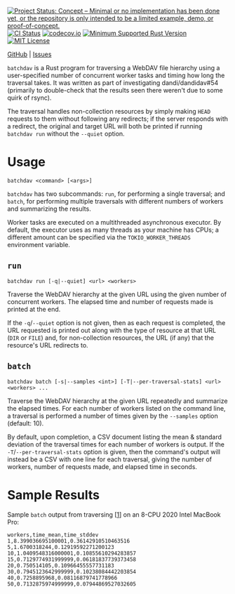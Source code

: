 [![Project Status: Concept – Minimal or no implementation has been done yet, or the repository is only intended to be a limited example, demo, or proof-of-concept.](https://www.repostatus.org/badges/latest/concept.svg)](https://www.repostatus.org/#concept)
[![CI Status](https://github.com/jwodder/batchdav/actions/workflows/test.yml/badge.svg)](https://github.com/jwodder/batchdav/actions/workflows/test.yml)
[![codecov.io](https://codecov.io/gh/jwodder/batchdav/branch/main/graph/badge.svg)](https://codecov.io/gh/jwodder/batchdav)
[![Minimum Supported Rust Version](https://img.shields.io/badge/MSRV-1.74-orange)](https://www.rust-lang.org)
[![MIT License](https://img.shields.io/github/license/jwodder/batchdav.svg)](https://opensource.org/licenses/MIT)

[GitHub](https://github.com/jwodder/batchdav) | [Issues](https://github.com/jwodder/batchdav/issues)

`batchdav` is a Rust program for traversing a WebDAV file hierarchy using a
user-specified number of concurrent worker tasks and timing how long the
traversal takes.  It was written as part of investigating dandi/dandidav#54
(primarily to double-check that the results seen there weren't due to some
quirk of rsync).

The traversal handles non-collection resources by simply making `HEAD` requests
to them without following any redirects; if the server responds with a
redirect, the original and target URL will both be printed if running `batchdav
run` without the `--quiet` option.


Usage
=====

    batchdav <command> [<args>]

`batchdav` has two subcommands: `run`, for performing a single traversal; and
`batch`, for performing multiple traversals with different numbers of workers
and summarizing the results.

Worker tasks are executed on a multithreaded asynchronous executor.  By
default, the executor uses as many threads as your machine has CPUs; a
different amount can be specified via the `TOKIO_WORKER_THREADS` environment
variable.

`run`
-----

    batchdav run [-q|--quiet] <url> <workers>

Traverse the WebDAV hierarchy at the given URL using the given number of
concurrent workers.  The elapsed time and number of requests made is printed at
the end.

If the `-q`/`--quiet` option is not given, then as each request is completed,
the URL requested is printed out along with the type of resource at that URL
(`DIR` or `FILE`) and, for non-collection resources, the URL (if any) that the
resource's URL redirects to.

`batch`
-------

    batchdav batch [-s|--samples <int>] [-T|--per-traversal-stats] <url> <workers> ...

Traverse the WebDAV hierarchy at the given URL repeatedly and summarize the
elapsed times.  For each number of workers listed on the command line, a
traversal is performed a number of times given by the `--samples` option
(default: 10).

By default, upon completion, a CSV document listing the mean & standard
deviation of the traversal times for each number of workers is output.  If the
`-T`/`--per-traversal-stats` option is given, then the command's output will
instead be a CSV with one line for each traversal, giving the number of
workers, number of requests made, and elapsed time in seconds.

Sample Results
==============

Sample `batch` output from traversing [[1][1]] on an 8-CPU 2020 Intel MacBook
Pro:

```csv
workers,time_mean,time_stddev
1,8.399036695100001,0.36142910510463516
5,1.6700318244,0.12919592271200123
10,1.0409548316000001,0.10855610294283857
15,0.7129774931999999,0.06181837739373458
20,0.750514105,0.10966455557731183
30,0.7945123642999999,0.10238084442203854
40,0.7258895968,0.08116879741778966
50,0.7132875974999999,0.07944869527032605
```

[1]: https://webdav.dandiarchive.org/zarrs/0d5/b9b/0d5b9be5-e626-4f6a-96da-b6b602954899/0395d0a3767524377b58da3945b3c063-48379--27115470.zarr/0/0/0/0/0/
